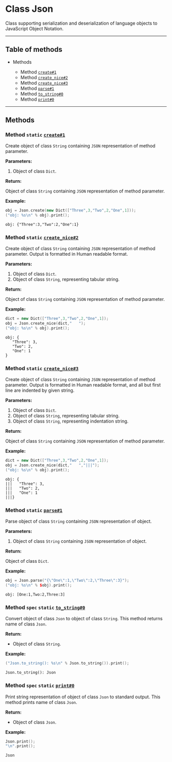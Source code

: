 # Class Json

Class supporting serialization and deserialization of language objects to JavaScript Object Notation.

-----

## Table of methods

* Methods

  * Method [`create#1`](#create%231)
  * Method [`create_nice#2`](#create_nice%232)
  * Method [`create_nice#3`](#create_nice%233)
  * Method [`parse#1`](#parse%231)
  * Method [`to_string#0`](#to_string%230)
  * Method [`print#0`](#print%230)

-----

## Methods

<a name="create#1" />

### Method `static` [`create#1`](https://github.com/izuzanak/uclang/blob/master/uclang/../uclang/mods/json_uclm/source_files/json_module.cc#L179)

Create object of class `String` containing `JSON` representation of method parameter.

**Parameters:**

1. Object of class `Dict`.

**Return:**

Object of class `String` containing `JSON` representation of method parameter.

**Example:**

```cpp
obj = Json.create(new Dict(["Three",3,"Two",2,"One",1]));
("obj: %s\n" % obj).print();
```
```
obj: {"Three":3,"Two":2,"One":1}
```

<a name="create_nice#2" />

### Method `static` [`create_nice#2`](https://github.com/izuzanak/uclang/blob/master/uclang/../uclang/mods/json_uclm/source_files/json_module.cc#L378)

Create object of class `String` containing `JSON` representation of method parameter.
Output is formatted in Human readable format.

**Parameters:**

1. Object of class `Dict`.
2. Object of class `String`, representing tabular string.

**Return:**

Object of class `String` containing `JSON` representation of method parameter.

**Example:**

```cpp
dict = new Dict(["Three",3,"Two",2,"One",1]);
obj = Json.create_nice(dict,"   ");
("obj: %s\n" % obj).print();
```
```
obj: {
   "Three": 3,
   "Two": 2,
   "One": 1
}
```

<a name="create_nice#3" />

### Method `static` [`create_nice#3`](https://github.com/izuzanak/uclang/blob/master/uclang/../uclang/mods/json_uclm/source_files/json_module.cc#L421)

Create object of class `String` containing `JSON` representation of method parameter.
Output is formatted in Human readable format, and all but first line are indented by given string.

**Parameters:**

1. Object of class `Dict`.
2. Object of class `String`, representing tabular string.
3. Object of class `String`, representing indentation string.

**Return:**

Object of class `String` containing `JSON` representation of method parameter.

**Example:**

```cpp
dict = new Dict(["Three",3,"Two",2,"One",1]);
obj = Json.create_nice(dict,"   ","|||");
("obj: %s\n" % obj).print();
```
```
obj: {
|||   "Three": 3,
|||   "Two": 2,
|||   "One": 1
|||}
```

<a name="parse#1" />

### Method `static` [`parse#1`](https://github.com/izuzanak/uclang/blob/master/uclang/../uclang/mods/json_uclm/source_files/json_module.cc#L463)

Parse object of class `String` containing `JSON` representation of object.

**Parameters:**

1. Object of class `String` containing `JSON` representation of object.

**Return:**

Object of class `Dict`.

**Example:**

```cpp
obj = Json.parse("{\"One\":1,\"Two\":2,\"Three\":3}");
("obj: %s\n" % $obj).print();
```
```
obj: [One:1,Two:2,Three:3]
```

<a name="to_string#0" />

### Method `spec` `static` [`to_string#0`](https://github.com/izuzanak/uclang/blob/master/uclang/../uclang/mods/json_uclm/source_files/json_module.cc#L504)

Convert object of class `Json` to object of class `String`.
This method returns name of class `Json`.

**Return:**

* Object of class `String`.

**Example:**

```cpp
("Json.to_string(): %s\n" % Json.to_string()).print();
```
```
Json.to_string(): Json
```

<a name="print#0" />

### Method `spec` `static` [`print#0`](https://github.com/izuzanak/uclang/blob/master/uclang/../uclang/mods/json_uclm/source_files/json_module.cc#L513)

Print string representation of object of class `Json` to standard output.
This method prints name of class `Json`.

**Return:**

* Object of class `Json`.

**Example:**

```cpp
Json.print();
"\n".print();
```
```
Json
```
